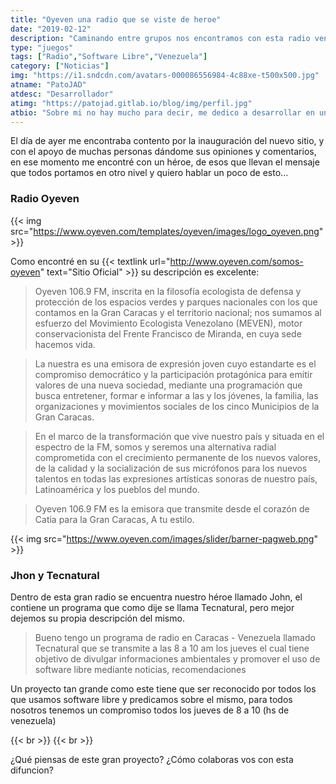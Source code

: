 ```yaml
---
title: "Oyeven una radio que se viste de heroe"
date: "2019-02-12"
description: "Caminando entre grupos nos encontramos con esta radio venezolana"
type: "juegos"
tags: ["Radio","Software Libre","Venezuela"]
category: ["Noticias"]
img: "https://i1.sndcdn.com/avatars-000086556984-4c88xe-t500x500.jpg"
atname: "PatoJAD"
atdesc: "Desarrollador"
atimg: "https://patojad.gitlab.io/blog/img/perfil.jpg"
atbio: "Sobre mi no hay mucho para decir, me dedico a desarrollar en una empresa de telecomunicaciones, utilizo linux desde el 2012 y hace años que es mi sistema operativo main. Soy una persona que busca crecer profesionalmente sin dejar de divertirse y hacer lo que me gusta. Siempre digo que cuando un proyecto sale es importate agradecer, por lo cual les recomiendo a todos leer la seccion Agreadecimientos en la cual me tome un tiempito para poder agradecer a todos y cada uno de los que hicieron posible todo esto."
---
```


El día de ayer me encontraba contento por la inauguración del nuevo sitio, y con el apoyo de muchas personas dándome sus opiniones y comentarios, en ese momento me encontré con un héroe, de esos que llevan el mensaje que todos portamos en otro nivel y quiero hablar un poco de esto...

### Radio Oyeven

{{< img src="https://www.oyeven.com/templates/oyeven/images/logo_oyeven.png" >}}

Como encontré en su {{< textlink url="http://www.oyeven.com/somos-oyeven" text="Sitio Oficial" >}} su descripción es excelente:

>Oyeven 106.9 FM, inscrita en la filosofía ecologista de defensa y protección de los espacios verdes y parques nacionales con los que contamos en la Gran Caracas y el territorio nacional; nos sumamos al esfuerzo del Movimiento Ecologista Venezolano (MEVEN), motor conservacionista del Frente Francisco de Miranda, en cuya sede hacemos vida.

>La nuestra es una emisora de expresión joven cuyo estandarte es el compromiso democrático y la participación protagónica para emitir valores de una nueva sociedad, mediante una programación que busca entretener, formar e informar a las y los jóvenes, la familia, las organizaciones y movimientos sociales de los cinco Municipios de la Gran Caracas.

>En el marco de la transformación que vive nuestro país y situada en el espectro de la FM, somos y seremos una alternativa radial comprometida con el crecimiento permanente de los nuevos valores, de la calidad y la socialización de sus micrófonos para los nuevos talentos en todas las expresiones artísticas sonoras de nuestro país, Latinoamérica y los pueblos del mundo.

>Oyeven 106.9 FM es la emisora que transmite desde el corazón de Catia para la Gran Caracas, A tu estilo.

{{< img src="https://www.oyeven.com/images/slider/barner-pagweb.png" >}}

### Jhon y Tecnatural

Dentro de esta gran radio se encuentra nuestro héroe llamado John, el contiene un programa que como dije se llama Tecnatural, pero mejor dejemos su propia descripción del mismo.

>Bueno tengo un programa de radio en Caracas - Venezuela llamado Tecnatural que se transmite a las 8 a 10 am los jueves el cual tiene objetivo de divulgar informaciones ambientales y promover el uso de software libre mediante noticias, recomendaciones

Un proyecto tan grande como este tiene que ser reconocido por todos los que usamos software libre y predicamos sobre el mismo, para todos nosotros tenemos un compromiso todos los jueves de 8 a 10 (hs de venezuela)

{{< br >}}
{{< br >}}

¿Qué piensas de este gran proyecto? ¿Cómo colaboras vos con esta difuncion?
